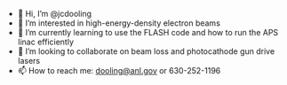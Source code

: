 - 👋 Hi, I’m @jcdooling
- 👀 I’m interested in high-energy-density electron beams
- 🌱 I’m currently learning to use the FLASH code and how to run the APS linac efficiently
- 💞️ I’m looking to collaborate on beam loss and photocathode gun drive lasers
- 📫 How to reach me: dooling@anl.gov or 630-252-1196

<!---
jcdooling/jcdooling is a ✨ special ✨ repository because its `README.md` (this file) appears on your GitHub profile.
You can click the Preview link to take a look at your changes.
--->
